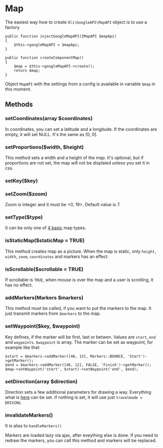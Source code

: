 Map
=======

The easiest way how to create `Oli\GoogleAPI\MapAPI` object is to use a factory

```
public function injectGoogleMapAPI(IMapAPI $mapApi)
{
	$this->googleMapAPI = $mapApi;
}

public function createComponentMap()
{
    $map = $this->googleMapAPI->create();
	return $map;
}
```

Object `MapAPI` with the settings from a config is available in variable `$map` in this moment.

Methods
-------


### setCoordinates(array $coordinates)

In coordinates, you can set a latitude and a longitude. If the coordinates are empty, it will set NULL. It's the same as [0, 0].

### setProportions($width, $height)

This method sets a width and a height of the map. It's optional, but if proportions are not set, the map will not be displaied unless you set it in css.

### setKey($key)


### setZoom($zoom)

Zoom is integer and it must be <0, 19>. Default value is 7.

### setType($type)

It can be only one of [4 basic](https://developers.google.com/maps/documentation/javascript/maptypes#BasicMapTypes) map types.

### isStaticMap($staticMap = TRUE)

This method creates map as a picture. When the map is static, only `height`, `width`, `zoom`, `coordinates` and markers has an effect. 

### isScrollable($scrollable = TRUE)

If scrollable is `TRUE`, when mouse is over the map and a user is scrolling, it has no effect.

### addMarkers(Markers $markers)

This method must be called, if you want to put the markers to the map. It just transmit markers from `$markers` to the map.

### setWaypoint($key, $waypoint)

Key defines, if the marker will be first, last or betwen. Values are `start`, `end` and `waypoints`. `$waypoint` is array. The marker can be set as waypoint, for example like that: 

```
$start = $markers->addMarker([46, 13], Markers::BOUNCE, 'Start')->getMarker();
$end = $markers->addMarker([46, 12], FALSE, 'Finish')->getMarker();
$map->setWaypoint('start', $start)->setWaypoint('end', $end);
```

### setDirection(array $direction)

Direction sets a few additional parameters for drawing a way. Everything what is [here](https://developers.google.com/maps/documentation/javascript/3.exp/reference#DirectionsRequest) can be set. If nothing is set, it will use just `travelmode = DRIVING`.

### invalidateMarkers()

It is alias to `handleMarkers()`

Markers are loaded lazy via ajax, after eveything else is done. If you need to redraw the markers, you can call this method and markers will be replaced.
